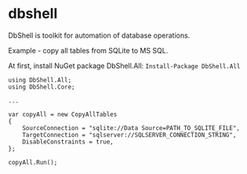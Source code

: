 # dbshell

DbShell is toolkit for automation of database operations.

Example - copy all tables from SQLite to MS SQL.

At first, install NuGet package DbShell.All: `Install-Package DbShell.All`

```
using DbShell.All;
using DbShell.Core;

...

var copyAll = new CopyAllTables
{
    SourceConnection = "sqlite://Data Source=PATH_TO_SQLITE_FILE",
    TargetConnection = "sqlserver://SQLSERVER_CONNECTION_STRING",
    DisableConstraints = true,
};

copyAll.Run();
```

